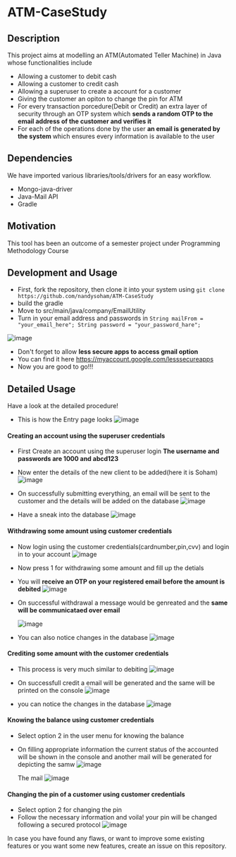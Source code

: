 # ATM-CaseStudy



## Description 
This project aims at modelling an ATM(Automated Teller Machine) in Java whose functionalities include
* Allowing a customer to debit cash
* Allowing a customer to credit cash
* Allowing a superuser to create a account for a customer
* Giving the customer an opiton to change the pin for ATM
* For every transaction porcedure(Debit or Credit) an extra layer of security through an OTP system which <strong> sends a random OTP to the email address of the customer and verifies it </strong>
* For each of the operations done by the user <strong> an email is generated by the system </strong> which ensures every information is available to the user


## Dependencies
We have imported various libraries/tools/drivers for an easy workflow.
* Mongo-java-driver
* Java-Mail API
* Gradle

## Motivation 
This tool has been an outcome of a semester project under Programming Methodology Course

## Development and Usage
* First, fork the repository, then clone it into your system using
    `git clone https://github.com/nandysoham/ATM-CaseStudy`
* build the gradle
* Move to src/main/java/company/EmailUtility
* Turn in your email address and passwords in 
    `
    String mailFrom = "your_email_here";
    String password = "your_password_hare";
    `



![image](https://user-images.githubusercontent.com/67374926/138140270-a75e230e-a335-4312-8f0d-8b5f90725812.png)

* Don't forget to allow <strong>less secure apps to access gmail option </strong>
* You can find it here https://myaccount.google.com/lesssecureapps
* Now you are good to go!!!


## Detailed Usage 
Have a look at the detailed procedure!
* This is how the Entry page looks 
    ![image](https://user-images.githubusercontent.com/67374926/138140674-cfa42e02-494f-42d8-9d08-196510f7e849.png)

#### Creating an account using the superuser credentials
* First Create an account using the superuser login 
    <strong> The username and passwords are 1000 and abcd123   </strong>
* Now enter the details of the new client to be added(here it is Soham)
    ![image](https://user-images.githubusercontent.com/67374926/138140875-8bc29288-4362-4b80-b5fb-ef143d2ae9aa.png)

* On successfully submitting everything, an email will be sent to the customer and the details will be added on the database
    ![image](https://user-images.githubusercontent.com/67374926/138141092-29600d15-a37c-409a-bc55-506b45952b93.png)
    
* Have a sneak into the database
    ![image](https://user-images.githubusercontent.com/67374926/138141195-b24166d0-ca23-42ee-ac86-e9c03c665307.png)

#### Withdrawing some amount using customer credentials

* Now login using the customer credentials(cardnumber,pin,cvv) and login in to your account
    ![image](https://user-images.githubusercontent.com/67374926/138141435-3fbadb20-1706-4cd3-ac63-5061cbc15463.png)

* Now press 1 for withdrawing some amount and fill up the detials

* You will <strong> receive an OTP on your registered email before the amount is debited </strong>
    ![image](https://user-images.githubusercontent.com/67374926/138142010-6efbd260-91ac-4ab7-8dcf-1b6935a503fe.png)


* On successful withdrawal a message would be genreated and the <strong> same will be communicataed over email </strong>
    
    ![image](https://user-images.githubusercontent.com/67374926/138141735-d2d5b9ef-eed7-4988-acaf-7317de2a26f4.png)

* You can also notice changes in the database
    ![image](https://user-images.githubusercontent.com/67374926/138142092-e986bae6-934e-4201-aaa6-6d0b488e1b77.png)


#### Crediting some amount with the customer credentials
* This process is very much similar to debiting 
    ![image](https://user-images.githubusercontent.com/67374926/138142291-c2b69571-c98f-4afb-9b13-b41cc123cdde.png)

* On successfull credit a email will be generated and the same will be printed on the console
    ![image](https://user-images.githubusercontent.com/67374926/138142531-d49170d0-82a0-44f3-b9c6-e1e0f7ade905.png)

* you can notice the changes in the database
    ![image](https://user-images.githubusercontent.com/67374926/138142434-2496149b-81a7-4552-acf3-09608b4b0f4a.png)


#### Knowing the balance using customer credentials
* Select option 2 in the user menu for knowing the balance
* On filling appropriate information the current status of the accounted will be shown in the console and another mail will be generated for depicting the samw
    ![image](https://user-images.githubusercontent.com/67374926/138142822-0cd7ab26-8b8e-4bd3-9848-9b4bdf06ac8a.png)

    The mail
    ![image](https://user-images.githubusercontent.com/67374926/138142872-0e23af70-e930-4896-a63a-25103e0ecaa1.png)


#### Changing the pin of a customer using customer credentials
* Select option 2 for changing the pin
* Follow the necessary information and voila! your pin will be changed following a secured protocol
    ![image](https://user-images.githubusercontent.com/67374926/138143166-6b512b67-a1b7-4d1a-b2b5-fd0754ec8ffc.png)


In case you have found any flaws, or want to improve some existing features or you want some new features, create an issue on this repository.

